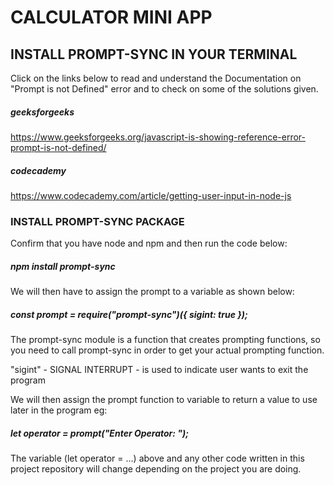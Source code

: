 # CALCULATOR MINI APP

## INSTALL PROMPT-SYNC IN YOUR TERMINAL 

Click on the links below to read and understand the Documentation on "Prompt is not Defined" error and to check on some of the solutions given.

##### geeksforgeeks
https://www.geeksforgeeks.org/javascript-is-showing-reference-error-prompt-is-not-defined/

##### codecademy
https://www.codecademy.com/article/getting-user-input-in-node-js

### INSTALL PROMPT-SYNC PACKAGE 

Confirm that you have node and npm and then run the code below:

##### npm install prompt-sync

We will then have to assign the prompt to a variable as shown below:

##### const prompt = require("prompt-sync")({ sigint: true });

The prompt-sync module is a function that creates prompting functions, so you need to call prompt-sync in order to get your actual prompting function.

"sigint" - SIGNAL INTERRUPT - is used to indicate user wants to exit the program

We will then assign the prompt function to variable to return a value to use later in the program  eg:

##### let operator = prompt("Enter Operator: ");

The variable (let operator = ...) above and any other code written in this project repository will change depending on the project you are doing.

